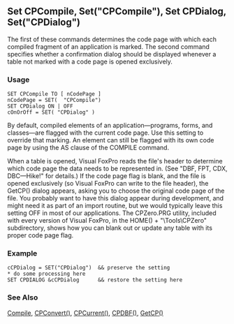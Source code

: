 ## Set CPCompile, Set("CPCompile"), Set CPDialog,  Set("CPDialog")

The first of these commands determines the code page with which each compiled fragment of an application is marked. The second command specifies whether a confirmation dialog should be displayed whenever a table not marked with a code page is opened exclusively.

### Usage

```foxpro
SET CPCompile TO [ nCodePage ]
nCodePage = SET(  "CPCompile")
SET CPDialog ON | OFF
cOnOrOff = SET( "CPDialog" )
```

By default, compiled elements of an application&mdash;programs, forms, and classes&mdash;are flagged with the current code page. Use this setting to override that marking. An element can still be flagged with its own code page by using the AS clause of the COMPILE command.

When a table is opened, Visual FoxPro reads the file's header to determine which code page the data needs to be represented in. (See "DBF, FPT, CDX, DBC&mdash;Hike!" for details.) If the code page flag is blank, and the file is opened exclusively (so Visual FoxPro can write to the file header), the GetCP() dialog appears, asking you to choose the original code page of the file. You probably want to have this dialog appear during development, and might need it as part of an import routine, but we would typically leave this setting OFF in most of our applications. The CPZero.PRG utility, included with every version of Visual FoxPro, in the HOME() + "\Tools\CPZero\" subdirectory, shows how you can blank out or update any table with its proper code page flag.

### Example

```foxpro
cCPDialog = SET("CPDialog")  && preserve the setting
* do some processing here
SET CPDIALOG &cCPDialog      && restore the setting here
```
### See Also

[Compile](s4g226.md), [CPConvert()](s4g068.md), [CPCurrent()](s4g068.md), [CPDBF()](s4g068.md), [GetCP()](s4g501.md)
